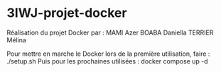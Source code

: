 # 3IWJ-projet-docker

Réalisation du projet Docker par :
    MAMI Azer
    BOABA Daniella
    TERRIER Mélina

Pour mettre en marche le Docker lors de la première utilisation, faire :
./setup.sh
Puis pour les prochaines utilisées : docker compose up -d
